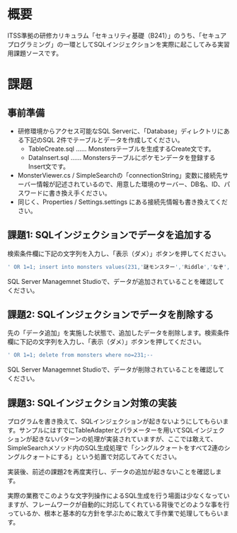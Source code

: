 # 概要

ITSS準拠の研修カリキュラム「セキュリティ基礎（B241）」のうち、「セキュアプログラミング」の一環としてSQLインジェクションを実際に起こしてみる実習用課題ソースです。

# 課題

## 事前準備
- 研修環境からアクセス可能なSQL Serverに、「Database」ディレクトリにある下記のSQL 2件でテーブルとデータを作成してください。
  - TableCreate.sql …… Monstersテーブルを生成するCreate文です。
  - DataInsert.sql …… Monstersテーブルにポケモンデータを登録するInsert文です。
- MonsterViewer.cs / SimpleSearchの「connectionString」変数に接続先サーバー情報が記述されているので、用意した環境のサーバー、DB名、ID、パスワードに書き換え手ください。
- 同じく、Properties / Settings.settings にある接続先情報も書き換えてください。

## 課題1: SQLインジェクションでデータを追加する
検索条件欄に下記の文字列を入力し、「表示（ダメ）」ボタンを押してください。

```sql
' OR 1=1; insert into monsters values(231,'謎モンスター','Riddle','なぞ',null,null,null);--
```

SQL Server Managemnet Studioで、データが追加されていることを確認してください。

## 課題2: SQLインジェクションでデータを削除する

先の「データ追加」を実施した状態で、追加したデータを削除します。検索条件欄に下記の文字列を入力し、「表示（ダメ）」ボタンを押してください。

```sql
' OR 1=1; delete from monsters where no=231;--
```

SQL Server Managemnet Studioで、データが削除されていることを確認してください。

## 課題3: SQLインジェクション対策の実装

プログラムを書き換えて、SQLインジェクションが起きないようにしてもらいます。サンプルにはすでにTableAdapterとパラメーターを用いてSQLインジェクションが起きないパターンの処理が実装されていますが、ここでは敢えて、SimpleSearchメソッド内のSQL生成処理で「シングルクォートをすべて2連のシングルクォートにする」という処置で対応してみてください。

実装後、前述の課題2を再度実行し、データの追加が起きないことを確認します。

実際の業務でこのような文字列操作によるSQL生成を行う場面は少なくなっていますが、フレームワークが自動的に対応してくれている背後でどのような事を行っているか、根本と基本的な方針を学ぶために敢えて手作業で処理してもらいます。

